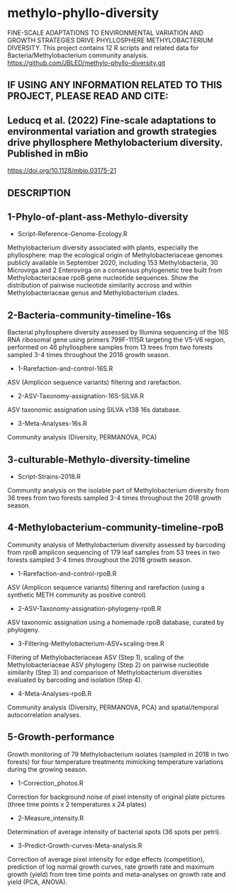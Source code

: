 # methylo-phyllo-diversity
FINE-SCALE ADAPTATIONS TO ENVIRONMENTAL VARIATION AND GROWTH STRATEGIES DRIVE PHYLLOSPHERE METHYLOBACTERIUM DIVERSITY.
This project contains 12 R scripts and related data for Bacteria/Methylobacterium community analysis.
https://github.com/JBLED/methylo-phyllo-diversity.git

## IF USING ANY INFORMATION RELATED TO THIS PROJECT, PLEASE READ AND CITE:

## Leducq et al. (2022) Fine-scale adaptations to environmental variation and growth strategies drive phyllosphere Methylobacterium diversity. Published in mBio
https://doi.org/10.1128/mbio.03175-21

## DESCRIPTION

## 1-Phylo-of-plant-ass-Methylo-diversity

- Script-Reference-Genome-Ecology.R

Methylobacterium diversity associated with plants, especially the phyllosphere: map the ecological origin of Methylobacteriaceae genomes publicly available in September 2020, including 153 Methylobacteria, 30 Microvirga and 2 Enterovirga on a consensus phylogenetic tree built from Methylobacteriaceae rpoB gene nucleotide sequences. Show the distribution of pairwise nucleotide similarity accross and within Methylobacteriaceae genus and Methylobacterium clades. 

## 2-Bacteria-community-timeline-16s

Bacterial phyllosphere diversity assessed by Illumina sequencing of the 16S RNA ribosomal gene using primers 799F-1115R targeting the V5-V6 region, performed on 46 phyllosphere samples from 13 trees from two forests sampled 3-4 times throughout the 2018 growth season.

- 1-Rarefaction-and-control-16S.R

ASV (Amplicon sequence variants) filtering and rarefaction. 

- 2-ASV-Taxonomy-assignation-16S-SILVA.R

ASV taxonomic assignation using SILVA v138 16s database. 

- 3-Meta-Analyses-16s.R

Community analysis (Diversity, PERMANOVA, PCA)

## 3-culturable-Methylo-diversity-timeline

- Script-Strains-2018.R

Community analysis on the isolable part of Methylobacterium diversity from 36 trees from two forests sampled 3-4 times throughout the 2018 growth season.

## 4-Methylobacterium-community-timeline-rpoB

Community analysis of Methylobacterium diversity assessed by barcoding from rpoB amplicon sequencing of 179 leaf samples from 53 trees in two forests sampled 3-4 times throughout the 2018 growth season.

- 1-Rarefaction-and-control-rpoB.R

ASV (Amplicon sequence variants) filtering and rarefaction (using a synthetic METH community as positive control)

- 2-ASV-Taxonomy-assignation-phylogeny-rpoB.R

ASV taxonomic assignation using a homemade rpoB database, curated by phylogeny. 

- 3-Filtering-Methylobacterium-ASV+scaling-tree.R

Filtering of Methylobacteriaceae ASV (Step 1), scaling of the Methylobacteriaceae ASV phylogeny (Step 2) on pairwise nucleotide similarity (Step 3) and comparison of Methylobacterium diversities evaluated by barcoding and isolation (Step 4). 

- 4-Meta-Analyses-rpoB.R

Community analysis (Diversity, PERMANOVA, PCA) and spatial/temporal autocorrelation analyses.

## 5-Growth-performance

Growth monitoring of 79 Methylobacterium isolates (sampled in 2018 in two forests) for four temperature treatments mimicking temperature variations during the growing season.

- 1-Correction_photos.R

Correction for background noise of pixel intensity of original plate pictures (three time points x 2 temperatures x 24 plates)

- 2-Measure_intensity.R

Determination of average intensity of bacterial spots (36 spots per petri).

- 3-Predict-Growth-curves-Meta-analysis.R

Correction of average pixel intensity for edge effects (competition), prediction of log normal growth curves, rate growth rate and maximum growth (yield) from tree time points and meta-analyses on growth rate and yield (PCA, ANOVA).

